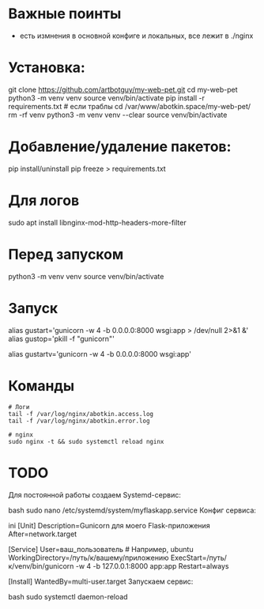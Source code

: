 # Важные поинты 
- есть измнения в основной конфиге и локальных, все лежит в ./nginx


# Установка:
git clone https://github.com/artbotguy/my-web-pet.git
cd my-web-pet
python3 -m venv venv
source venv/bin/activate
pip install -r requirements.txt
    # если траблы
    cd /var/www/abotkin.space/my-web-pet/
    rm -rf venv
    python3 -m venv venv --clear
source venv/bin/activate
# Добавление/удаление пакетов:
pip install/uninstall <package>
pip freeze > requirements.txt
# Для логов
sudo apt install libnginx-mod-http-headers-more-filter



# Перед запуском
python3 -m venv venv
source venv/bin/activate

# Запуск
alias gustart='gunicorn -w 4 -b 0.0.0.0:8000 wsgi:app > /dev/null 2>&1 &'
alias gustop='pkill -f "gunicorn"'

alias gustartv='gunicorn -w 4 -b 0.0.0.0:8000 wsgi:app'

# Команды
    # Логи
    tail -f /var/log/nginx/abotkin.access.log
    tail -f /var/log/nginx/abotkin.error.log
    
    # nginx
    sudo nginx -t && sudo systemctl reload nginx


# TODO

Для постоянной работы создаем Systemd-сервис:

bash
sudo nano /etc/systemd/system/myflaskapp.service
Конфиг сервиса:

ini
[Unit]
Description=Gunicorn для моего Flask-приложения
After=network.target

[Service]
User=ваш_пользователь  # Например, ubuntu
WorkingDirectory=/путь/к/вашему/приложению
ExecStart=/путь/к/venv/bin/gunicorn -w 4 -b 127.0.0.1:8000 app:app
Restart=always

[Install]
WantedBy=multi-user.target
Запускаем сервис:

bash
sudo systemctl daemon-reload

